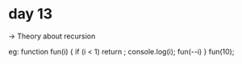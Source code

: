 # day 13
-> Theory about recursion

eg:
function fun(i) {
    if (i < 1) return ;
    console.log(i);
    fun(--i)
}
fun(10);